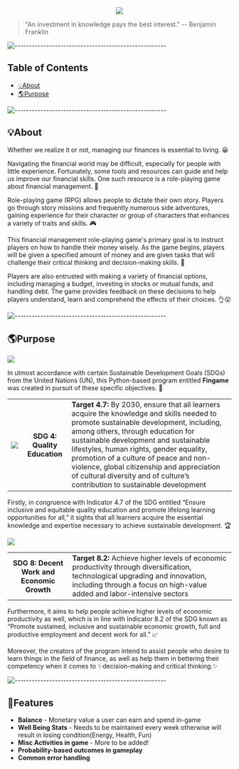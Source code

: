 
<p align="center">
  <img src="https://media.discordapp.net/attachments/767703443141427237/1090272876973785128/fingame_logo.png"/>
  
>  "An investment in knowledge pays the best interest." 
> -- Benjamin Franklin <br>
	
![-----------------------------------------------------](https://raw.githubusercontent.com/andreasbm/readme/master/assets/lines/rainbow.png)

## Table of Contents	
- [💡About ](#about---)
- [🌎Purpose ](#purpose------)
	
![-----------------------------------------------------](https://raw.githubusercontent.com/andreasbm/readme/master/assets/lines/rainbow.png)
	
 ## 💡About 

<p> Whether we realize it or not, managing our finances is essential to living. 😀</p>
	
<p> Navigating the financial world may be difficult, especially for people with little experience. Fortunately, some tools and resources can guide and help us improve our financial skills. One such resource is a role-playing game about financial management. 🤔</p>

<p> Role-playing game (RPG) allows people to dictate their own story. Players go through story missions and frequently numerous side adventures, gaining experience for their character or group of characters that enhances a variety of traits and skills. 🎮</p>
  
<p> This financial management role-playing game's primary goal is to instruct players on how to handle their money wisely. As the game begins, players will be given a specified amount of money and are given tasks that will challenge their critical thinking and decision-making skills. 💭</p>
	
<p> Players are also entrusted with making a variety of financial options, including managing a budget, investing in stocks or mutual funds, and handling debt. The game provides feedback on these decisions to help players understand, learn and comprehend the effects of their choices. 👌😮</p>

![-----------------------------------------------------](https://raw.githubusercontent.com/andreasbm/readme/master/assets/lines/rainbow.png)

 ## 🌎Purpose 

<img src="https://www.un.org/sustainabledevelopment/wp-content/uploads/2015/08/UNSustainableDevelopmentGoals_Brand-01.png"/>

<p> In utmost accordance with certain Sustainable Development Goals (SDGs) from the United Nations (UN), this Python-based program entitled <strong>Fingame</strong> was created in pursuit of these specific objectives. 📝</p> 

<table>
	<tr>
		<th><img src="https://sdg.neda.gov.ph/wp-content/uploads/2022/09/sdg4.gif"/></th>
		<th>SDG 4: Quality Education</th>
		<td><strong>Target 4.7:</strong> By 2030, ensure that all learners acquire the knowledge and skills needed to promote sustainable development, including, among others, through education for sustainable development and sustainable lifestyles, human rights, gender equality, promotion of a culture of peace and non-violence, global citizenship and appreciation of cultural diversity and of culture’s contribution to sustainable development</td>
	</tr>
</table>

<p> Firstly, in congruence with Indicator 4.7 of the SDG entitled “Ensure inclusive and equitable quality education and promote lifelong learning opportunities for all,” it sights that all learners acquire the essential knowledge and expertise necessary to achieve sustainable development. 🏆</p>

<img src="https://sdg.neda.gov.ph/wp-content/uploads/2022/09/sdg8.gif"/>
<table>
	<tr>
		<th>SDG 8: Decent Work and Economic Growth</th>
		<td><strong>Target 8.2:</strong> Achieve higher levels of economic productivity through diversification, technological upgrading and innovation, including through a focus on high-value added and labor-intensive sectors</td>
	</tr>
</table>

<p> Furthermore, it aims to help people achieve higher levels of economic productivity as well, which is in line with Indicator 8.2 of the SDG known as “Promote sustained, inclusive and sustainable economic growth, full and productive employment and decent work for all.” 📈 </p>

<p> Moreover, the creators of the program intend to assist people who desire to learn things in the field of finance, as well as help them in bettering their competency when it comes to ✨decision-making and critical thinking.✨  </p>

![-----------------------------------------------------](https://raw.githubusercontent.com/andreasbm/readme/master/assets/lines/rainbow.png)

## 🚀Features 

<ul>
  <li><b>Balance</b> - Monetary value a user can earn and spend in-game</li>
  <li><b>Well Being Stats</b> - Needs to be maintained every week otherwise will result in losing condition(Energy, Health, Fun)</li>
  <li><b>Misc Activities in game</b> - More to be added! </li>
  <li><b>Probability-based outcomes in gameplay</b></li>
  <li><b>Common error handling</b></li>
</ul>

